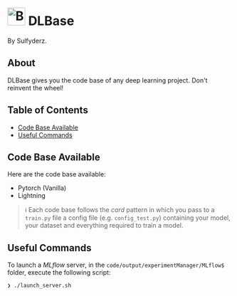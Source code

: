 # <img width="40" height="40" src="https://gitlab.com/uploads/-/system/project/avatar/57187700/brain.png?width=96" alt="Banner"> DLBase
By Sulfyderz.

## About
DLBase gives you the code base of any deep learning project. Don't reinvent the wheel!

## Table of Contents

- [Code Base Available](#code-base-available)
- [Useful Commands](#useful-commands)

## Code Base Available
Here are the code base available:
- Pytorch (Vanilla)
- Lightning
> ℹ️
> Each code base follows the _card_ pattern in which you pass to a `train.py` file a config file (e.g. `config_test.py`) containing your model, your dataset and everything required to train a model.


## Useful Commands
To launch a _MLflow_ server, in the `code/output/experimentManager/MLflow$` folder, execute the following script:
```
❯ ./launch_server.sh
```